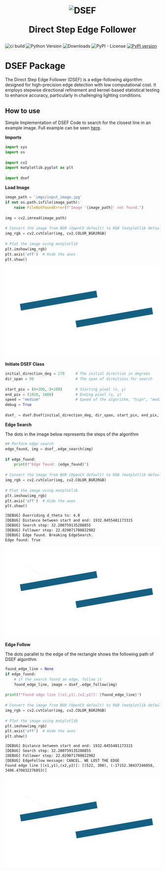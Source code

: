 <h1 align="center">
    <img alt="DSEF" ttle="DSEF" src="https://github.com/Autonomi-USN/DSEF/tree/main/assets/dsef_logo.png?s=200&v=4" />
    <p>Direct Step Edge Follower</p>
</h1>

![ci build](https://github.com/Autonomi-USN/DSEF/actions/workflows/pypi-publish.yml/badge.svg)
![Python Version](https://img.shields.io/pypi/pyversions/dsef)
![Downloads](https://img.shields.io/pypi/dm/dsef)
![PyPI - License](https://img.shields.io/pypi/l/dsef)
[![PyPI version](https://badge.fury.io/py/dsef.svg)](https://badge.fury.io/py/dsef)

# DSEF Package

The Direct Step Edge Follower (DSEF) is a edge-following algorithm designed for high-precision edge detection with low computational cost. It employs stepwise directional refinement and kernel-based statistical testing to enhance accuracy, particularly in challenging lighting conditions.

## How to use

Simple Implementation of DSEF Code to search for the closest line in an example image. Full example can be seen [here](https://github.com/Autonomi-USN/DSEF/blob/main/docs/Simple-DSEF.ipynb).

**Imports**

```python
import sys
import os

import cv2
import matplotlib.pyplot as plt

import dsef
```

**Load Image**

```python
image_path = 'imgs/input_image.jpg'
if not os.path.isfile(image_path):
    raise FileNotFoundError(f"Image '{image_path}' not found.")

img = cv2.imread(image_path)

# Convert the image from BGR (OpenCV default) to RGB (matplotlib default)
img_rgb = cv2.cvtColor(img, cv2.COLOR_BGR2RGB)

# Plot the image using matplotlib
plt.imshow(img_rgb)
plt.axis('off')  # Hide the axes
plt.show()
```

![png](docs/readme_imgs/img1.png)

**Initiate DSEF Class**

```python
initial_direction_deg = 270     # The initial direction in degrees
dir_span = 90                   # The span of directions for search

start_pix = (0+200, 0+200)      # Starting pixel (x, y)
end_pix = (1920, 1080)          # Ending pixel (x, y)
speed = "medium"                # Speed of the algorithm, "high", "medium", or "low"
debug = True

dsef_ = dsef.Dsef(initial_direction_deg, dir_span, start_pix, end_pix, speed, debug)
```

**Edge Search**

The dots in the image below represents the steps of the algorithm

```python
## Perform edge search
edge_found, img = dsef_.edge_search(img)

if edge_found:
    print(f"Edge found: {edge_found}")

# Convert the image from BGR (OpenCV default) to RGB (matplotlib default)
img_rgb = cv2.cvtColor(img, cv2.COLOR_BGR2RGB)

# Plot the image using matplotlib
plt.imshow(img_rgb)
plt.axis('off')  # Hide the axes
plt.show()
```

    [DEBUG] Overriding d_theta to: 4.0
    [DEBUG] Distance between start and end: 1932.0455481173315
    [DEBUG] Search step: 32.200759135288855
    [DEBUG] Follower step: 22.029071700822982
    [DEBUG] Edge found. Breaking EdgeSearch.
    Edge found: True

![png](docs/readme_imgs/img2.png)

**Edge Follow**

The dots parallel to the edge of the rectangle shows the following path of DSEF algorithm

```python
found_edge_line = None
if edge_found:
    # if the search found an edge, follow it
    found_edge_line, image = dsef_.edge_follow(img)

print(f"Found edge line [(x1,y1),(x2,y2)]: {found_edge_line}")

# Convert the image from BGR (OpenCV default) to RGB (matplotlib default)
img_rgb = cv2.cvtColor(img, cv2.COLOR_BGR2RGB)

# Plot the image using matplotlib
plt.imshow(img_rgb)
plt.axis('off')  # Hide the axes
plt.show()
```

    [DEBUG] Distance between start and end: 1932.0455481173315
    [DEBUG] Search step: 32.200759135288855
    [DEBUG] Follower step: 22.029071700822982
    [DEBUG] EdgeFollow message: CANCEL. WE LOST THE EDGE
    Found edge line [(x1,y1),(x2,y2)]: [(522, 380), (-17152.38437246058, 3496.470832276853)]

![png](docs/readme_imgs/img3.png)

